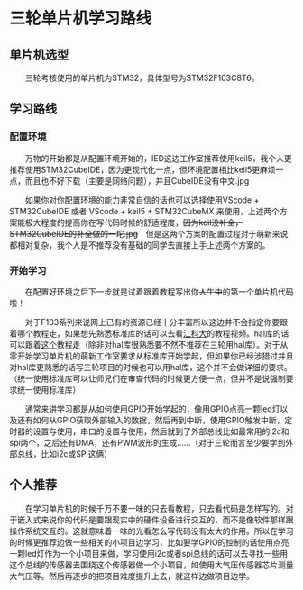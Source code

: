 # 三轮单片机学习路线

## 单片机选型

&emsp;&emsp;三轮考核使用的单片机为STM32，具体型号为STM32F103C8T6。

## 学习路线

### 配置环境

&emsp;&emsp;万物的开始都是从配置环境开始的，IED这边工作室推荐使用keil5，我个人更推荐使用STM32CubeIDE，因为更现代化一点，但环境配置相比keil5更麻烦一点，而且也不好下载（主要是网络问题），并且CubeIDE没有中文.jpg

&emsp;&emsp;如果你对你配置环境的能力非常自信的话也可以选择使用VScode + STM32CubeIDE 或者 VScode + keil5 + STM32CubeMX 来使用，上述两个方案能极大程度的提高你在写代码时候的舒适程度，~~因为keil没补全，STM32CubeIDE的补全做的一坨.jpg~~&emsp;但是这两个方案的配置过程对于萌新来说都相对复杂，我个人是不推荐没有基础的同学去直接上手上述两个方案的。

### 开始学习

&emsp;&emsp;在配置好环境之后下一步就是试着跟着教程写出你~~人生中~~的第一个单片机代码啦！

&emsp;&emsp;对于F103系列来说网上已有的资源已经十分丰富所以这边并不会指定你要跟着哪个教程走，如果想先熟悉标准库的话可以去看[江科大](https://www.bilibili.com/video/BV1th411z7sn)的教程视频。hal库的话可以跟着[这个](https://www.bilibili.com/video/BV12v4y1y7uV)教程走（除非对hal库很熟悉要不然不推荐在三轮用hal库）。对于从零开始学习单片机的萌新工作室要求从标准库开始学起，但如果你已经涉猎过并且对hal库更熟悉的话写三轮项目的时候也可以用hal库，这个并不会做详细的要求。（统一使用标准库可以让师兄们在审查代码的时候更方便一点，但并不是说强制要求统一使用标准库）

&emsp;&emsp;通常来讲学习都是从如何使用GPIO开始学起的，像用GPIO点亮一颗led灯以及还有如何从GPIO获取外部输入的数据，然后再到中断，使用GPIO触发中断，定时器的设置与使用，串口的设置与使用，然后就到了外部总线比如最常用的i2c和spi两个，之后还有DMA，还有PWM波形的生成......（对于三轮而言至少要学到外部总线，比如i2c或SPI这俩）

## 个人推荐

&emsp;&emsp;在学习单片机的时候千万不要一味的只去看教程，只去看代码是怎样写的。对于嵌入式来说你的代码是要跟现实中的硬件设备进行交互的，而不是像软件那样跟操作系统交互的。这就意味着一味的光看怎么写代码没有太大的作用。所以在学习的时候更推荐边做一些相关的小项目边学习，比如要学GPIO的控制的话使用点亮一颗led灯作为一个小项目来做，学习使用i2c或者spi总线的话可以去寻找一些用这个总线的传感器去围绕这个传感器做一个小项目，如使用大气压传感器芯片测量大气压等。然后再逐步的把项目难度提升上去，就这样边做项目边学。
